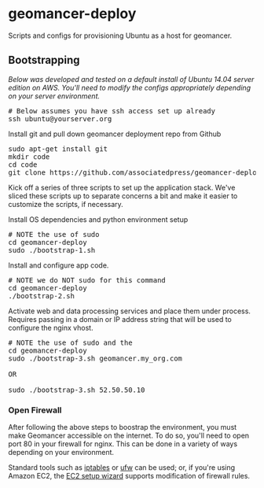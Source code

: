 # geomancer-deploy
Scripts and configs for provisioning Ubuntu as a host for geomancer.

## Bootstrapping

_Below was developed and tested on a default install of Ubuntu 14.04 server edition on AWS.
You'll need to modify the configs appropriately depending on your server environment._

<pre>
# Below assumes you have ssh access set up already
ssh ubuntu@yourserver.org
</pre>


Install git and pull down geomancer deployment repo from Github
<pre>
sudo apt-get install git
mkdir code
cd code
git clone https://github.com/associatedpress/geomancer-deploy.git
</pre>

Kick off a series of three scripts to set up the application stack.
We've sliced these scripts up to separate concerns a bit and make it 
easier to customize the scripts, if necessary.

Install OS dependencies and python environment setup
<pre>
# NOTE the use of sudo
cd geomancer-deploy
sudo ./bootstrap-1.sh
</pre>

Install and configure app code.
<pre>
# NOTE we do NOT sudo for this command
cd geomancer-deploy
./bootstrap-2.sh
</pre>

Activate web and data processing services and place them under process.
Requires passing in a domain or IP address string that will be used to
configure the nginx vhost.
<pre>
# NOTE the use of sudo and the 
cd geomancer-deploy
sudo ./bootstrap-3.sh geomancer.my_org.com

OR 

sudo ./bootstrap-3.sh 52.50.50.10
</pre>

### Open Firewall

After following the above steps to boostrap the environment, you must make Geomancer accessible on the internet. 
To do so, you'll need to open port 80 in your firewall for nginx.
This can be done in a variety of ways depending on your environment. 

Standard tools such as [iptables][] or [ufw][] can be used; or, if you're using
Amazon EC2, the [EC2 setup wizard][aws-ec2-setup] supports modification
of firewall rules.

[aws-ec2-setup]: http://docs.aws.amazon.com/AWSEC2/latest/UserGuide/get-set-up-for-amazon-ec2.html#create-a-base-security-group
[iptables]: https://help.ubuntu.com/community/IptablesHowTo
[ufw]: https://help.ubuntu.com/community/UFW
